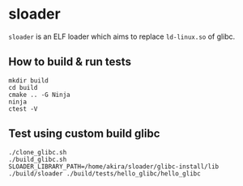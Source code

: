 # sloader
`sloader` is an ELF loader which aims to replace `ld-linux.so` of glibc.

## How to build & run tests
```
mkdir build
cd build
cmake .. -G Ninja
ninja
ctest -V
```

## Test using custom build glibc
```
./clone_glibc.sh
./build_glibc.sh
SLOADER_LIBRARY_PATH=/home/akira/sloader/glibc-install/lib ./build/sloader ./build/tests/hello_glibc/hello_glibc
```
